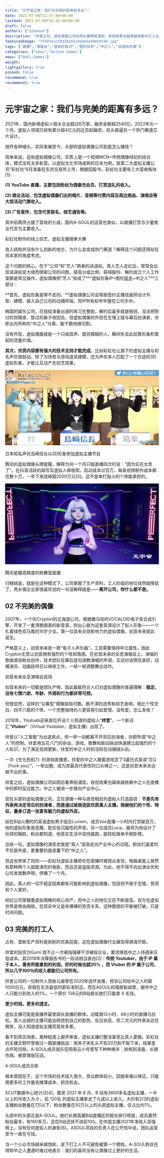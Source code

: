 ```yaml
---
title: "元宇宙之家：我们与完美的距离有多远？"
date: 2022-07-08T21:57:40+08:00
lastmod: 2022-07-08T16:45:40+08:00
draft: false
authors: ["qianxun"]
description: "绊爱之后，虚拟偶像公司如雨后春笋般涌现，收视效果也越来越依赖中之人在直播中的即时反应能力，中之人被进一步推向产业中心。现在头部的虚拟偶像公司，正在遵循一种与直觉相反的虚拟人打造路径：不是先有外表再决定背后的扮演者，而是通过层层选拔优质真人主播，根据他们的个性、特征，量身订造一张富有魅力的虚拟外皮。"
featuredImage: "7f54fe1cf8328e5b145445e59419749.jpg"
tags: ["直播","演唱会","虚拟形象IP","图形技术","中之人","3D虚拟形象"]
categories: ["news","Action Games"]
news: ["DeFi-Games"]
weight: 
lightgallery: true
pinned: false
recommend: true
recommend1: true
---
```


# 元宇宙之家：我们与完美的距离有多远？

2021年，国内新增虚拟人相关企业超过6万家，融资金额超2540亿。2022年头一个月，虚拟人领域已经有累计超4亿元的近百起融资，风头直逼另一个热门赛道芯片设计。

抛开各种噱头，实际发展至今，头部的虚拟偶像公司到底怎么赚钱？

简单来说，这些虚拟偶像公司，实质上是一个视频MCN+传统偶像经纪的综合体，模式没有太多新意。以虚拟文化市场成熟的日本为例，其第二大虚拟主播公司“彩虹社”6月准备在东京交易所上市，根据招股书，彩虹社主要有三大营收板块[1]:

**(1) YouTube 直播，主要包括粉丝为偶像充会员、打赏送礼的收入。**

**(2) 商业活动，包含虚拟偶像们出的唱片、音频等付费内容及周边商品、演唱会等大型活动门票收入。**

**(3) 广告宣传，包含代言联名、综艺通告等。**

其中前两项占据了营收的七成，国内A-SOUL的运营也类似，以直播打赏与少量商业代言为主要收入。

彩虹社制作的线上综艺，虚拟主播猜拳大赛

收入结构并没有什么创新的地方，为什么会变成热门赛道？解释这个问题还得站在资本家的角度考虑。

这个问题的核心，在于“公司”和“艺人”两者的话语权。真人艺人走红后，常常会出现话语权变大继而绑架公司的问题，提高分成比例、获得股份、解约成立个人工作室都是常见操作，虚拟偶像把“艺人”拆成了**“虚拟形象IP+图形[技术](https://www.woshimeta.com/tag/技术)+中之人”**三部分：

**首先，虚拟形象是带不走的。**虚拟偶像公司会帮助签约主播找画师设计外型、建模、接入自己公司的动捕终端，而IP所有权牢牢握在公司手中。

韩国的娱乐公司，花钱给准备出道的练习生整脸，解约后最多就是赔钱，没法把割过的双眼皮、垫过的鼻子收回去，但虚拟偶像的外型在生理上就与幕后扮演者，亦即业内所称的“中之人”分离，能干脆地做切割。

没有外型，虚拟偶像就是一个只闻其声、面目模糊的人，瞬间失去此前靠形象积累起的流量价值。

**其次，优质内容要有强大的技术支持才能完成**。比如彩虹社让旗下的虚拟主播与知名声优做联动，除了为场景与游戏道具建模，还为声优本人匹配了一个合适的3D虚拟形象，才能让互动产生综艺效果。

![](7f54fe1cf8328e5b145445e59419749.jpg)

日本知名声优岛崎信长以3D形象参加虚拟主播节目

腾讯的虚拟偶像头牌星瞳，解释为何一个月只能直播四次时说：“因为实在太贵了”。在抖音活跃的超写实虚拟人柳夜熙，启动成本过百万，每条视频制作成本都在数十万，一年下来烧掉超2000万元[5]。这不是单打独斗的个体能承担的。

![](c8992f733cb26742682e166b18f3637.jpg)

腾讯星瞳高精度的练舞室直播

归根结底，就是在这种模式下，公司掌握了生产资料，工人阶级的地位自然就降低了。用乡镇企业家很喜欢说的一句话解释就是——**离开公司，你什么都不是。**

## **02  不完美的偶像**

2007年，一个叫Crypton的北海道公司，根据雅马哈的VOCALOID电子音合成引擎，开发了一套清脆甜美的新音源，别出心裁为这套音源设计了拟人形象——一个扎着绿色双马尾的16岁少女。第一位具有全球影响力的虚拟偶像，初音未来就此诞生。

严格意义上，初音未来是一款“电子人声乐器”，工具需要保持中立属性，因此Crypton无意让初音拥有强烈的个性和情感。在初音未来的全息演唱会上，演唱的歌曲源自粉丝创作，技术团队在幕后逐句调教演唱的声调，互动对话预先录好，动捕演员、动画技师日以继夜工作，一帧一帧调整舞台动作。



初音未来全息演唱会现场

初音未来的一切都是团队产物，因此最能符合人们对虚拟偶像的普遍理解：**稳定、没有七情六欲、年龄、外观和行为都非常可控。**

但很显然，这样的“众筹型”偶像屈指可数。数不清的选秀和综艺表明，相比个性空白、四平八稳的个体，一个完整独特的人更容易引起爱恨，没有爱，怎么发电？

2016年，Youtueb迎来首位开设个人频道的虚拟人“**绊爱**”，一个新词汇“**Vtuber**”（Virtual Youtuber，虚拟主播）出现了。

绊爱以“人工智能”为出道卖点，但一举一动都离不开背后扮演者，亦即所谓“中之人”的控制。绊爱用五花八门的杂谈、游戏、歌舞和联动挑战快速建立起强烈的个人标识，为了满足高频更新，绊爱的中之人时刻活跃在动捕镜头前。



一次《生化危机7》的游戏直播里，绊爱的中之人跟着游戏念了3遍日式英语“花Q（Fuck you）”，一举出圈，成为其最具代表性的口头禅之一。这是初音未来永远做不出的事。

绊爱之后，虚拟偶像公司如雨后春笋般涌现，收视效果也越来越依赖中之人在直播中的即时反应能力，中之人被进一步推向产业中心。

现在头部的虚拟偶像公司，正在遵循一种与直觉相反的虚拟人打造路径：**不是先有外表再决定背后的扮演者，而是通过层层选拔优质真人主播，根据他们的个性、特征，量身订造一张富有魅力的虚拟外皮。**

如在B站火爆的的英语虚拟男子组合Luxiem，成员Vox首播一小时内打赏破百万，他的虚拟形象是恶魔，配合低沉磁性的声音。另一位成员Luca，画师为他设计了壮硕的胸肌，粉丝都知道，他真实生活中坚持晨跑，能轻松做单手俯卧撑。

总结一句，虚拟偶像的演变史就是“真人”逐渐走向产业中心的过程。粉丝们喜爱的不仅是外皮，更重要的是皮囊下的“中之人”。

但这也带来了风险——彩虹社虚拟主播劳伦在直播时被观众发现，电脑桌面上居然有那种两个人就能演完的电影，而且还是盗版资源。为此，他不得不向出演女优和公司发致歉声明，停播了一个月。

因此，真人的一切不稳定因素都有可能影响到虚拟偶像，包括但不限于恋情、劳资和个人爱好。

经纪公司掌握着虚拟偶像的核心资产，但中之人的地位又在不断提高。双方在虚拟世界是唇齿相依，在现实中又是赤裸裸的劳资关系，这种脆弱的平衡被打破，只是时间问题。

## **03  完美的打工人**

占有、垄断生产资料是剥削的完美前提，这在虚拟偶像行业展现得淋漓尽致。

绊爱的投资方Gumi 就不止一次被指强硬干涉被投企业，要求降低中之人待遇来压低成本。其2018年决算报告书的一段话相当直白[2]：**传统 Youtuber，由于 IP 属于本人，事务所能拿到的利润，好的时候也就20% ，而 Vtuber 的 IP 属于公司，所以几乎100％的收入都能归公司所有。**

绊爱公司的一位制作人宫胁元康曾在2020年连环发推，控诉公司给中之人时薪1000日元，徘徊在东京最低时薪标准附近。而在ASOUL的塌房新闻里，据传中之人只能分到收入的1%，一个原价 138元的B站舰长她们只能拿 6 毛钱。

**更少的钱，更多的透支。**

虚拟主播可能是直播界最爱超长直播的群体，动辄做12小时、48小时的直播马拉松。真人出镜的主播可能会顾虑到自己的脸色、反应状态，但二次元的外表永远在微笑，没人知道虚拟主播究竟有多累。

看不到真实场景，某种程度上避开审查，虚拟主播们整活甚至比真人更狠。彩虹社的主播文野环曾做过一期直播挑战：用夹子夹乳头不到20万粉不取下来，结果差点坏死切除。A-SOUL成员珈乐在网易云小号里写下种种艰辛：排练到凌晨、长期伤病、被管理层压迫。



A-SOUL成员合影

根本原因在于，这个市场的技术投入很大，受众群体较小，回报率难以保证，只能用更多的工作量去摊薄成本、抓住机会。

SCUT数据中心统计过[4]，截至 2021 年 8 月，B 站有3600多名虚拟主播，一半以上的月收入为 0 。前 120名 的虚拟主播拿走了九成以上收入。大约有2/3的虚拟主播粉丝数量在1万以下，粉丝数量在50万以上的头部虚拟主播，仅占比约1%。

头部中的头部正是A-SOUL。她们长期高踞B站直播区的舰长排行榜首，成员嘉然粉丝最多，有160多万，这在B站还排不进前100。在中国主播2021年净收入百强榜上，没有任何虚拟人的身影[6]。ASOUL项目的负责人在公开信中说，团队运营至今一直在亏钱。

当一个小众市场越来越饱和，皮下打工人不可避免被第一个牺牲。A-SOUL粉丝在得知中之人遭遇时难过地表示：我们的喜欢没有让偶像过上更好的生活。